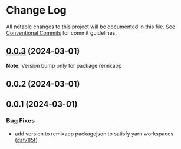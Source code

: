 # Change Log

All notable changes to this project will be documented in this file.
See [Conventional Commits](https://conventionalcommits.org) for commit guidelines.

## [0.0.3](https://github.com/ratontile/getting-started-example/compare/remixapp@0.0.2...remixapp@0.0.3) (2024-03-01)

**Note:** Version bump only for package remixapp

## 0.0.2 (2024-03-01)

## 0.0.1 (2024-03-01)

### Bug Fixes

- add version to remixapp packagejson to satisfy yarn workspaces ([daf785f](https://github.com/ratontile/getting-started-example/commit/daf785ff39c01da41f636987814d066f3b6b1234))
